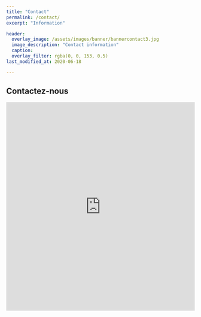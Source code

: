 ```yaml
---
title: "Contact"
permalink: /contact/
excerpt: "Information"

header:
  overlay_image: /assets/images/banner/bannercontact3.jpg
  image_description: "Contact information"
  caption: 
  overlay_filter: rgba(0, 0, 153, 0.5)
last_modified_at: 2020-06-18

---
```



## Contactez-nous


<iframe height="557"
allowTransparency="true"
frameborder="0"
scrolling="no"
style="width:100%;border:none"
src="https://lf2l.wufoo.com/embed/mspzvpa1bdexyq/">
<a href="https://lf2l.wufoo.com/forms/mspzvpa1bdexyq/"> Fill out my Wufoo form! </a>
</iframe>